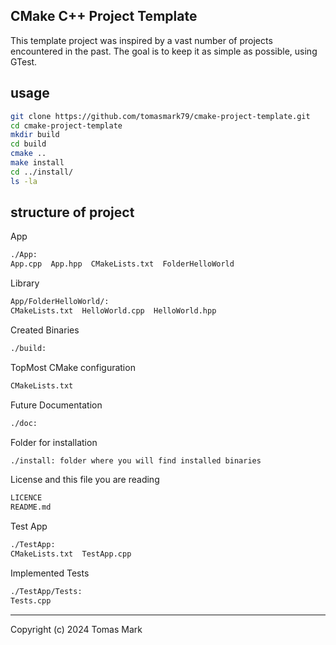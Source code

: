 
## CMake C++ Project Template

This template project was inspired by a vast number of projects encountered in the past. The goal is to keep it as simple as possible, using GTest.

## usage

```bash
git clone https://github.com/tomasmark79/cmake-project-template.git
cd cmake-project-template
mkdir build
cd build
cmake ..
make install
cd ../install/
ls -la
```

## structure of project

App

```txt
./App:
App.cpp  App.hpp  CMakeLists.txt  FolderHelloWorld
```

Library

```txt
App/FolderHelloWorld/:
CMakeLists.txt  HelloWorld.cpp  HelloWorld.hpp
```

Created Binaries

```txt
./build:
```

TopMost CMake configuration

```txt
CMakeLists.txt
```

Future Documentation

```txt
./doc:
```

Folder for installation

```txt
./install: folder where you will find installed binaries
```

License and this file you are reading

```txt
LICENCE
README.md
```

Test App

```txt
./TestApp:
CMakeLists.txt  TestApp.cpp 
```

Implemented Tests

```txt
./TestApp/Tests:
Tests.cpp
```

---

Copyright (c) 2024 Tomas Mark